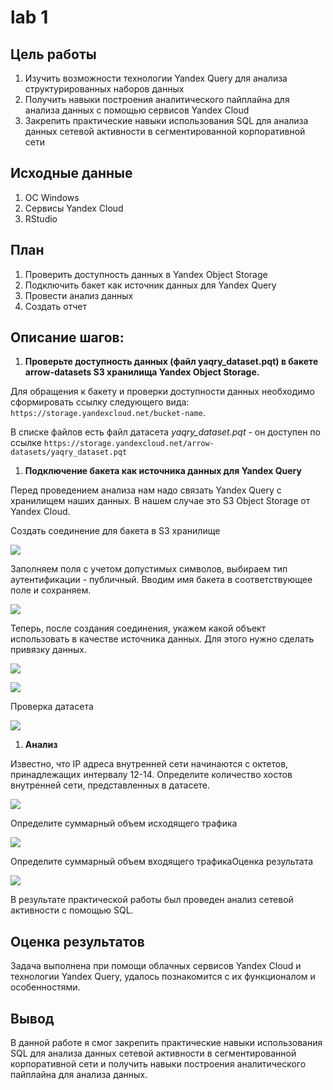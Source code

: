 # lab 1


## Цель работы

1.  Изучить возможности технологии Yandex Query для анализа
    структурированных наборов данных
2.  Получить навыки построения аналитического пайплайна для анализа
    данных с помощью сервисов Yandex Cloud
3.  Закрепить практические навыки использования SQL для анализа данных
    сетевой активности в сегментированной корпоративной сети

## Исходные данные

1.  ОС Windows
2.  Cервисы Yandex Cloud
3.  RStudio

## План

1.  Проверить доступность данных в Yandex Object Storage
2.  Подключить бакет как источник данных для Yandex Query
3.  Провести анализ данных
4.  Создать отчет

## Описание шагов:

1.  **Проверьте доступность данных (файл yaqry_dataset.pqt) в бакете
    arrow-datasets S3 хранилища Yandex Object Storage.**

Для обращения к бакету и проверки доступности данных необходимо
сформировать ссылку следующего вида:
`https://storage.yandexcloud.net/bucket-name`.

В списке файлов есть файл датасета *yaqry_dataset.pqt* - он доступен по
ссылке
`https://storage.yandexcloud.net/arrow-datasets/yaqry_dataset.pqt`

1.  **Подключение бакета как источника данных для Yandex Query**

Перед проведением анализа нам надо связать Yandex Query с хранилищем
наших данных. В нашем случае это S3 Object Storage от Yandex Cloud.

Создать соединение для бакета в S3 хранилище

![](images/1.png)

Заполняем поля с учетом допустимых символов, выбираем тип
аутентификации - публичный. Вводим имя бакета в соответствующее поле и
сохраняем.

![](images/2.png)

Теперь, после создания соединения, укажем какой объект использовать в
качестве источника данных. Для этого нужно сделать привязку данных.

![](images/3.png)

![](images/4.png)

Проверка датасета

![](images/5.png)

1.  **Анализ**

Известно, что IP адреса внутренней сети начинаются с октетов,
принадлежащих интервалу 12-14. Определите количество хостов внутренней
сети, представленных в датасете.

![](images/6.png)

Определите суммарный объем исходящего трафика

![](images/7.png)

Определите суммарный объем входящего трафикаОценка результата

![](images/8.png)

В результате практической работы был проведен анализ сетевой активности
с помощью SQL.

## Оценка результатов

Задача выполнена при помощи облачных сервисов Yandex Cloud и технологии
Yandex Query, удалось познакомится с их функционалом и особенностями.

## Вывод

В данной работе я смог закрепить практические навыки использования SQL
для анализа данных сетевой активности в сегментированной корпоративной
сети и получить навыки построения аналитического пайплайна для анализа
данных.
